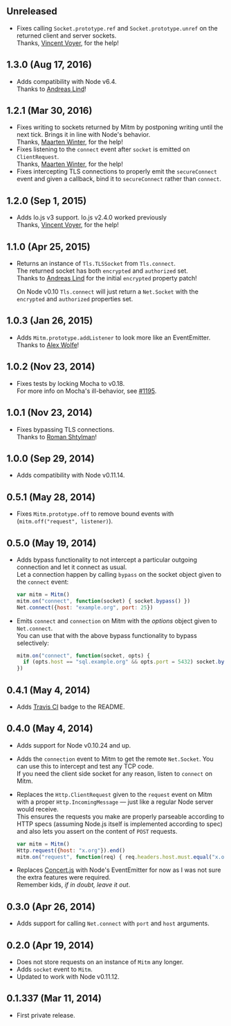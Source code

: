 ## Unreleased
- Fixes calling `Socket.prototype.ref` and `Socket.prototype.unref` on the returned client and server sockets.  
  Thanks, [Vincent Voyer](http://function.fr), for the help!

## 1.3.0 (Aug 17, 2016)
- Adds compatibility with Node v6.4.  
  Thanks to [Andreas Lind](https://github.com/papandreou)!

## 1.2.1 (Mar 30, 2016)
- Fixes writing to sockets returned by Mitm by postponing writing until the next
  tick. Brings it in line with Node's behavior.  
  Thanks, [Maarten Winter](https://github.com/mwoc), for the help!
- Fixes listening to the `connect` event after `socket` is emitted on
  `ClientRequest`.  
  Thanks, [Maarten Winter](https://github.com/mwoc), for the help!
- Fixes intercepting TLS connections to properly emit the `secureConnect` event
  and given a callback, bind it to `secureConnect` rather than `connect`.

## 1.2.0 (Sep 1, 2015)
- Adds Io.js v3 support. Io.js v2.4.0 worked previously  
  Thanks, [Vincent Voyer](http://function.fr), for the help!

## 1.1.0 (Apr 25, 2015)
- Returns an instance of `Tls.TLSSocket` from `Tls.connect`.  
  The returned socket has both `encrypted` and `authorized` set.  
  Thanks to [Andreas Lind](https://github.com/papandreou) for the initial
  `encrypted` property patch!

  On Node v0.10 `Tls.connect` will just return a `Net.Socket` with the
  `encrypted` and `authorized` properties set.

## 1.0.3 (Jan 26, 2015)
- Adds `Mitm.prototype.addListener` to look more like an EventEmitter.  
  Thanks to [Alex Wolfe](https://github.com/alexkwolfe)!

## 1.0.2 (Nov 23, 2014)
- Fixes tests by locking Mocha to v0.18.  
  For more info on Mocha's ill-behavior, see
  [#1195](https://github.com/mochajs/mocha/issues/1195).

## 1.0.1 (Nov 23, 2014)
- Fixes bypassing TLS connections.  
  Thanks to [Roman Shtylman](https://github.com/defunctzombie)!

## 1.0.0 (Sep 29, 2014)
- Adds compatibility with Node v0.11.14.

## 0.5.1 (May 28, 2014)
- Fixes `Mitm.prototype.off` to remove bound events with
  (`mitm.off("request", listener)`).

## 0.5.0 (May 19, 2014)
- Adds bypass functionality to not intercept a particular outgoing connection
  and let it connect as usual.  
  Let a connection happen by calling `bypass` on the socket object given to the
  `connect` event:

  ```javascript
  var mitm = Mitm()
  mitm.on("connect", function(socket) { socket.bypass() })
  Net.connect({host: "example.org", port: 25})
  ```

- Emits `connect` and `connection` on Mitm with the _options_ object given to
  `Net.connect`.  
  You can use that with the above bypass functionality to bypass selectively:

  ```javascript
  mitm.on("connect", function(socket, opts) {
    if (opts.host == "sql.example.org" && opts.port = 5432) socket.bypass()
  })
  ```

## 0.4.1 (May 4, 2014)
- Adds [Travis CI](https://travis-ci.org) badge to the README.

## 0.4.0 (May 4, 2014)
- Adds support for Node v0.10.24 and up.
- Adds the `connection` event to Mitm to get the remote `Net.Socket`. You can
  use this to intercept and test any TCP code.  
  If you need the client side socket for any reason, listen to `connect` on
  Mitm.

- Replaces the `Http.ClientRequest` given to the `request` event on Mitm with
  a proper `Http.IncomingMessage` — just like a regular Node server would
  receive.  
  This ensures the requests you make are properly parseable according to HTTP
  specs (assuming Node.js itself is implemented according to spec) and also lets
  you assert on the content of `POST` requests.

  ```javascript
  var mitm = Mitm()
  Http.request({host: "x.org"}).end()
  mitm.on("request", function(req) { req.headers.host.must.equal("x.org") })
  ```

- Replaces [Concert.js](https://github.com/moll/js-concert) with Node's
  EventEmitter for now as I was not sure the extra features were required.  
  Remember kids, _if in doubt, leave it out_.

## 0.3.0 (Apr 26, 2014)
- Adds support for calling `Net.connect` with `port` and `host` arguments.

## 0.2.0 (Apr 19, 2014)
- Does not store requests on an instance of `Mitm` any longer.
- Adds `socket` event to `Mitm`.
- Updated to work with Node v0.11.12.

## 0.1.337 (Mar 11, 2014)
- First private release.
